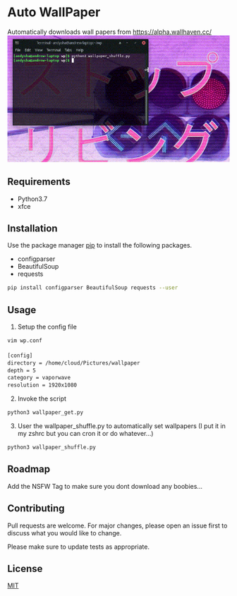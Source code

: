 # Auto WallPaper

Automatically downloads wall papers from https://alpha.wallhaven.cc/
![](giphy.gif)
## Requirements
- Python3.7 
- xfce

## Installation

Use the package manager [pip](https://pip.pypa.io/en/stable/) to install the following packages.
- configparser
- BeautifulSoup
- requests

```bash
pip install configparser BeautifulSoup requests --user
```

## Usage
1. Setup the config file

```bash
vim wp.conf

[config]
directory = /home/cloud/Pictures/wallpaper
depth = 5
category = vaporwave
resolution = 1920x1080
```

2. Invoke the script
```bash
python3 wallpaper_get.py
```

3. User the wallpaper_shuffle.py to automatically set wallpapers (I put it in my zshrc but you can cron it or do whatever...)
```bash
python3 wallpaper_shuffle.py
```

## Roadmap
Add the NSFW Tag to make sure you dont download any boobies...

## Contributing
Pull requests are welcome. For major changes, please open an issue first to discuss what you would like to change.

Please make sure to update tests as appropriate.

## License
[MIT](https://choosealicense.com/licenses/mit/)
